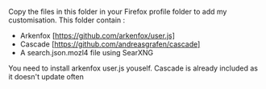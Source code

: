 
Copy the files in this folder in your Firefox profile folder to add my customisation.
This folder contain :

- Arkenfox [https://github.com/arkenfox/user.js]
- Cascade [https://github.com/andreasgrafen/cascade] 
- A search.json.mozl4 file using SearXNG

You need to install arkenfox user.js youself.
Cascade is already included as it doesn't update often
